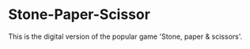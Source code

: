 # Stone-Paper-Scissor
This is the digital version of the popular game 'Stone, paper &amp; scissors'.
